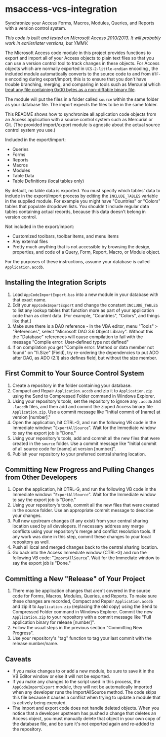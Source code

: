 msaccess-vcs-integration
========================

Synchronize your Access Forms, Macros, Modules, Queries, and Reports with a version control system.

*This code is built and tested on Microsoft Access 2010/2013. It will probably work in earlier/later versions, but YMMV.*

The Microsoft Access code module in this project provides functions to export and import all of your Access objects to plain text files so that you can use a version control tool to track changes in these objects. For Access objects which are normally exported in `UCS-2-little-endian` encoding , the included module automatically converts to the source code to and from `UTF-8` encoding during export/import; this is to ensure that you don't have trouble branching, merging, and comparing in tools such as Mercurial which [treat any file containing 0x00 bytes as a non-diffable binary file](http://mercurial.selenic.com/wiki/BinaryFiles).

The module will put the files in a folder called `source` within the same folder as your database file. The import expects the files to be in the same folder.

This README shows how to synchronize all application code objects from an Access application with a source control system such as Mercurial or Git. (The provided import/export module is agnostic about the actual source control system you use.)

Included in the export/import:
* Queries
* Forms
* Reports
* Macros
* Modules
* Table Data
* Table Definitions (local tables only)

By default, no table data is exported. You must specify which tables' data to include in the export/import process by editing the `INCLUDE_TABLES` variable in the supplied module. For example you might have "Countries" or "Colors" tables that populate dropdown lists. You shouldn't include regular data tables containing actual records, because this data doesn't belong in version control.

Not included in the export/import:
* Customized toolbars, toolbar items, and menu items
* Any external files
* Pretty much anything that is not accessible by browsing the design, properties, and code of a Query, Form, Report, Macro, or Module object.

For the purposes of these instructions, assume your database is called `Application.accdb`.

Installing the Integration Scripts
----------------------------------

1. Load `AppCodeImportExport.bas` into a new module in your database with that exact name.
2. Edit your `AppCodeImportExport` and change the constant `INCLUDE_TABLES` to list any lookup tables that function more as part of your application code than as client data. (For example, "Countries", "Colors", and things like that.)
3. Make sure there is a DAO reference - In the VBA editor, menu "Tools" > "References", select "Microsoft DAO 3.6 Object Library". Without this the "Database" references will cause compilation to fail with the message "Compile error: User-defined type not defined"
4. If on compilation you get "Compile error: Method or data member not found" on "fi.Size" (Field), try re-ordering the dependencies to put ADO after DAO, as ADO (2.1) also defines field, but without the size member.

First Commit to Your Source Control System
------------------------------------------

1. Create a repository in the folder containing your database.
2. Compact and Repair `Application.accdb` and zip it to `Application.zip` using the Send to Compressed Folder command in Windows Explorer.
3. Using your repository's tools, set the repository to ignore any `.accdb` and `.laccdb` files, and then add and commit the zipped Access binary file `Application.zip`. Use a commit message like "Initial commit of [name] at version [number]."
4. Open the application, hit CTRL-G, and run the following VB code in the Immediate window: "`ExportAllSource`". Wait for the Immediate window to say the export job is "Done."
5. Using your repository's tools, add and commit all the new files that were created in the `source` folder. Use a commit message like "Initial commit of all source code for [name] at version [number]".
6. Publish your repository to your preferred central sharing location.

Committing New Progress and Pulling Changes from Other Developers
-----------------------------------------------------------------

1. Open the application, hit CTRL-G, and run the following VB code in the Immediate window: "`ExportAllSource`". Wait for the Immediate window to say the export job is "Done."
2. Using your repository's tools, commit all the new files that were created in the source folder. Use an appropriate commit message to describe your changes.
3. Pull new upstream changes (if any exist) from your central sharing location used by all developers. If necessary address any merge conflicts using your repository's merge and conflict resolution tools. If any work was done in this step, commit these changes to your local repository as well.
4. Push all local and merged changes back to the central sharing location.
5. Go back into the Access Immediate window (CTRL-G) and run the following VB code: "`ImportAllSource`". Wait for the Immediate window to say the export job is "Done."

Committing a New "Release" of Your Project
------------------------------------------

1. There may be application changes that aren't covered in the source code for Forms, Macros, Modules, Queries, and Reports. To make sure these changes are recorded, Compact and Repair `Application.accdb` and zip it to `Application.zip` (replacing the old copy) using the Send to Compressed Folder command in Windows Explorer. Commit the new `Application.zip` to your repository with a commit message like "Full application binary for release [number]".
2. Follow the usual steps in the previous section "Committing New Progress".
3. Use your repository's "tag" function to tag your last commit with the release number/name.

Caveats
-------
* If you make changes to or add a new module, be sure to save it in the VB Editor window or else it will not be exported.
* If you make any changes to the script used in this process, the `AppCodeImportExport` module, they will not be automatically imported when any developer runs the ImportAllSource method. The code skips this file because it causes a conflict when trying to update a module that is actively being executed.
* The import and export code does not handle deleted objects. When you notice that a developer upstream has pushed a change that deletes an Access object, you must manually delete that object in your own copy of the database file, and be sure it's not exported again and re-added to the repository.
